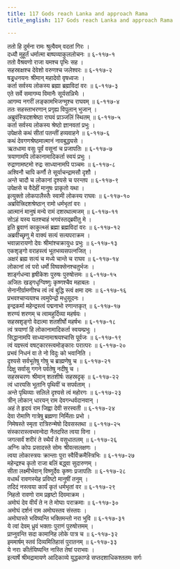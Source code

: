 ```yaml
---
title: 117 Gods reach Lanka and approach Rama
title_english: 117 Gods reach Lanka and approach Rama

---
```

<div class="audioEmbed"  caption="श्रीराम-हरिसीताराममूर्ति-घनपाठिभ्यां वचनम्" src="https://archive.org/download/Ramayana-recitation-Sriram-harisItArAmamUrti-Ghanapaati-v2/Kanda_6/Kanda_6_YK-117-Gods_reach_Lanka_and_approach_Rama_0.mp3"></div>

ततो हि दुर्मना रामः श्रुत्वैवम् वदतां गिरः ।  
दध्यौ मुहूर्तं धर्मात्मा बाष्पव्याकुललोचनः ॥ ६-११७-१  
ततो वैश्रवणो राजा यमश्च पृभिः सह ।  
सहस्राक्षश्च देवेशो वरुणश्च जलेश्वरः ॥ ६-११७-२  
षड्र्धनयनः श्रीमान् महादेवो वृषध्वजः ।  
कर्ता सर्वस्य लोकस्य ब्रह्मा ब्रह्मविदां वरः ॥ ६-११७-३  
एते सर्वे समागम्य विमानैः सूर्यसन्निभैः ।  
आगम्य नगरीं लङ्कामभिजग्मुश्च राघवम् ॥ ६-११७-४  
ततः सहस्ताभरणान् प्रगृह्य विपुलान् भुजान् ।  
अब्रुवंस्त्रिदशश्रेष्ठा राघवं प्राञ्जलिं स्थितम् ॥ ६-११७-५  
कर्ता सर्वस्य लोकस्य श्रेष्ठो ज्ञानवतां प्रभुः ।  
उपेक्षसे कथं सीतां पतन्तीं हव्यवाहने ॥ ६-११७-६  
कथं देवगणश्रेष्ठमात्मानं नावबुद्ध्यसे ।  
ऋतधामा वसुः पूर्वं वसूनां च प्रजापतिः ॥ ६-११७-७  
त्रयाणामपि लोकानामादिकर्ता स्वयं प्रभुः ।  
रुद्राणामष्टमो रुद्रः साध्यानामपि पञ्चमः ॥ ६-११७-८  
अश्विनौ चापि कर्णौ ते सूर्याचन्द्रामसौ दृशौ ।  
अन्ते चादौ च लोकानां दृश्यसे च परन्तप ॥ ६-११७-९  
उपेक्षसे च वैदेहीं मानुषः प्राकृतो यथा ।  
इत्युक्तो लोकपालैस्तैः स्वामी लोकस्य राघवः ॥ ६-११७-१०  
अब्रवित्त्रिदशश्रेष्ठान् रामो धर्मभृतां वरः ।  
आत्मानं मानुषं मन्ये रामं दशरथात्मजम् ॥ ६-११७-११  
सोऽहं यस्य यतश्चाहं भगवंस्तद्ब्रवीतु मे ।  
इति ब्रुवाणं काकुत्थ्सं ब्रह्मा ब्रह्मविदां वरः ॥ ६-११७-१२  
अब्रवीच्छृणु मे वाक्यं सत्यं सत्यपराक्रम ।  
भवान्नारायणो देवः श्रीमांश्चक्रायुधः प्रभुः ॥ ६-११७-१३  
एकशृङ्गो वराहस्त्वं भूतभव्यसपत्नजित् ।  
अक्षरं ब्रह्म सत्यं च मध्ये चान्ते च राघव ॥ ६-११७-१४  
लोकानां त्वं परो धर्मो विष्वक्सेनश्चतुर्भजः ।  
शार्ङ्गधन्वा हृषीकेशः पुरुषः पुरुषोत्तमः ॥ ६-११७-१५  
अजितः खड्गधृग्विष्णुः कृष्णश्चैव महाबलः ।  
सेनानीर्ग्रामणीश्च त्वं त्वं बुद्धि स्त्वं क्षमा दमः ॥ ६-११७-१६  
प्रभवश्चाप्ययश्च त्वमुपेन्द्रो मधुसूदनः ।  
इन्द्रकर्मा महेन्द्रस्त्वं पद्मनाभो रणान्तकृत् ॥ ६-११७-१७  
शरण्यं शरणम् च त्वामहुर्दिव्या महर्षयः ।  
सहस्रशृङ्गो वेदात्मा शतशीर्षो महर्षभः ॥ ६-११७-१८  
त्वं त्रयाणां हि लोकानामादिकर्ता स्वयम्प्रभुः ।  
सिद्धानामपि साध्यानामाश्रयश्चासि पूर्वजः ॥ ६-११७-१९  
त्वं यज्ञ्स्त्वं वषट्कारस्त्वमोङ्कारः परात्परः ॥ ६-११७-२०  
प्रभवं निधनं वा ते नो विदुः को भवानिति ।  
दृश्यसे सर्वभूतेषु गोषु च ब्राह्मणेषु च ॥ ६-११७-२१  
दिक्षु सर्वासु गगने पर्वतेषु नदीषु च ।  
सहस्रचरणः श्रीमान् शतशीर्षः सहस्रदृक् ॥ ६-११७-२२  
त्वं धारयसि भूतानि पृथिवीं च सपर्वताम् ।  
अन्ते पृथिव्याः सलिले दृश्यसे त्वं महोरगः ॥ ६-११७-२३  
त्रीन् लोकान् धारयन् राम देवगन्धर्वदानवान् ।  
अहं ते हृदयं राम जिह्वा देवी सरस्वती ॥ ६-११७-२४  
देवा रोमाणि गात्रेषु ब्रह्मणा निर्मिताः प्रभो ।  
निमेषस्ते स्मृता रात्रिरुन्मेषो दिवसस्तथा ॥ ६-११७-२५  
संस्कारास्त्वभवन्वेदा नैतदस्ति त्वया विना ।  
जगत्सर्वं शरीरं ते स्थैर्यं ते वसुधातलम् ॥ ६-११७-२६  
अग्निः कोपः प्रसादस्ते सोमः श्रीवत्सलक्षणः ।  
त्वया लोकास्त्रयः क्रान्ताः पुरा स्वैर्विक्रमैस्त्रिभिः ॥ ६-११७-२७  
महेन्द्रश्च कृतो राजा बलिं बद्ध्वा सुदारुणम् ।  
सीता लक्ष्मीर्भवान् विष्णुर्देवः कृष्णः प्रजापतिः ॥ ६-११७-२८  
वधार्थं रावणस्येह प्रविष्टो मानुषीं तनुम् ।  
तदिदं नस्त्वया कार्यं कृतं धर्मभृतां वर ॥ ६-११७-२९  
निहतो रावणो राम प्रहृष्टो दिवमाक्रम ।  
अमोघं देव वीर्यं ते न ते मोघाः पराक्रमाः ॥ ६-११७-३०  
अमोघं दर्शनं राम अमोघस्तव संस्तवः ।  
अमोघास्ते भविष्यन्ति भक्तिमन्तो नरा भुवि ॥ ६-११७-३१  
ये त्वां देवम् ध्रुवं भक्ताः पुराणं पुरुषोत्तमम् ।  
प्राप्नुवन्ति सदा कामानिह लोके पात्र च ॥ ६-११७-३२  
इममार्षम् स्तवं दिव्यमितिहासं पुरातनम् ॥ ६-११७-३३  
ये नराः कीर्तयिष्यन्ति नास्ति तेषां पराभवः ।  
इत्यार्षे श्रीमद्रामायणे आदिकाव्ये युद्धकाण्डे सप्तदशाधिकश्ततमः सर्गः
